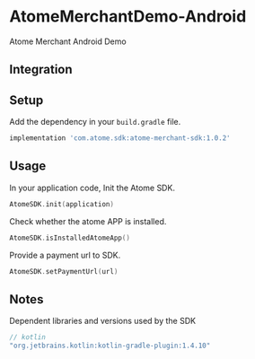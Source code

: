 # AtomeMerchantDemo-Android

Atome Merchant Android Demo 

## Integration

## Setup

Add the dependency in your `build.gradle` file. 

```groovy
implementation 'com.atome.sdk:atome-merchant-sdk:1.0.2'
```

## Usage

In your application code, Init the Atome SDK.

```kotlin
AtomeSDK.init(application)
```
Check whether the atome APP is installed.

```kotlin
AtomeSDK.isInstalledAtomeApp()
```
Provide a payment url to SDK.

```kotlin
AtomeSDK.setPaymentUrl(url)
```

## Notes

Dependent libraries and versions used by the SDK

```kotlin 
// kotlin
"org.jetbrains.kotlin:kotlin-gradle-plugin:1.4.10"
```
